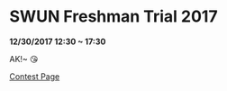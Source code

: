 # SWUN Freshman Trial 2017

**12/30/2017 12:30 ~ 17:30**

AK!~ :kissing_heart:  

[Contest Page](https://www.nowcoder.com/acm/contest/64)  
